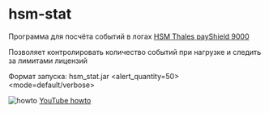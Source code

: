 # hsm-stat
Программа для посчёта событий в логах [HSM Thales payShield 9000](https://dpsys.ru/products/platezhnye-hsm/thales-payshield-9000)
 
Позволяет контролировать количество событий при нагрузке и следить за лимитами лицензий

Формат запуска: hsm_stat.jar <filename> <alert_quantity=50> <mode=default/verbose>

![howto](http://i3.ytimg.com/vi/9v9jmRlm03M/maxresdefault.jpg)
[YouTube howto](https://www.youtube.com/watch?v=9v9jmRlm03M)
